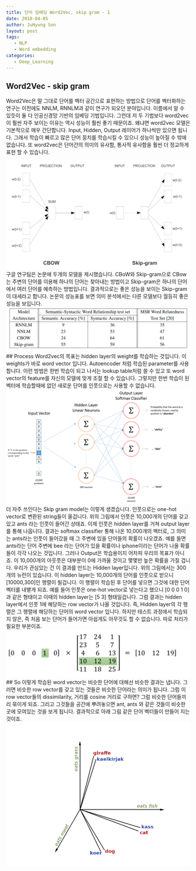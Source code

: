 ```yaml
---
title: 단어 임베딩 Word2Vec, skip gram - 1
date: 2018-04-05
author: JuHyung Son
layout: post
tags:
   - NLP
   - Word embedding
categories:
   - Deep_Learning
---
```

## Word2Vec - skip gram
Word2Vec은 말 그대로 단어를 벡터 공간으로 표현하는 방법으로 단어를 벡터화하는 연구는 이전에도 NNLM, RNNLM과 같이 연구가 되오던 분야입니다. 이름에서 알 수 있듯이 둘 다 인공신경망 기반의 임베딩 기법입니다. 그런데 저 두 기법보다 word2vec이 훨씬 자주 보이는 이유는 역시 성능이 훨씬 좋기 때문이죠. 왜냐면 word2vec 모델은 기본적으로 매우 간단합니다. Input, Hidden, Output 레이어가 하나씩만 있으면 됩니다. 그래서 학습이 빠르고 많은 단어 뭉치를 학습시킬 수 있으니 성능이 높아질 수 밖에 없습니다. 또 word2vec은 단어간의 의미의 유사함, 통사적 유사함을 훨씬 더 정교하게 표현 할 수 있습니다.
<div align="center"><img src="../image/word2vec/1.jpg"/></div>
구글 연구팀은 논문에 두개의 모델을 제시했습니다. CBoW와 Skip-gram으로 CBow는 주변의 단어를 이용해 하나의 단어는 찾아내는 방법이고 Skip-gram은 하나의 단어에서 여러 단어를 예측하는 방법입니다. 결과적으로는 좋은 성능을 보이는 Skip-gram이 대세라고 합니다. 논문의 성능표를 보면 의미 분석에서는 다른 모델보다 월등히 좋은 성능을 보입니다.
<div align="center"> <img src="../image/word2vec/2.jpg"/>  </div>
## Process
Word2vec의 목표는 hidden layer의 weight를 학습하는 것입니다. 이 weights가 바로 word vector 입니다. Autoencoder 처럼 학습된 parameter를 사용합니다. 이런 방법은 한번 학습이 되고 나서는 lookup table처럼 쓸 수 있고 또 word vector의 feature를 자신의 모델에 맞게 조절 할 수 있습니다. 그렇지만 한번 학습이 된 벡터에 학습할때에 없던 새로운 단어를 인풋으로는 사용할 수 없습니다.
<div align="center"> <img src="../image/word2vec/5.png"/> </div>
더 자주 쓰인다는 Skip gram model는 이렇게 생겼습니다. 인풋으로는 one-hot vector로 변환된 string들이 올겁니다. 위의 그림에서 인풋은 10,000개의 단어를 갖고 있고 ants 라는 인풋이 들어간 상태죠. 이제 인풋은 hidden layer를 거쳐 output layer를 통해 나옵니다. 결과는 softmax classifier 통해 나온 10,000개의 벡터로, 그 의미는 ants라는 인풋이 들어갔을 때 그 주변에 있을 단어들의 확률이 나오겠죠. 예를 들면 ants라는 단어 주변에 bee 라는 단어가 있을 확률이나 iphone이라는 단어가 나올 확률들이 각각 나오는 것입니다.
그러나 Output은 학습용이지 어차피 우리의 목표가 아니죠. 이 10,000개의 아웃풋은 대부분이 0에 가까울 것이고 몇몇만 높은 확률을 가질 겁니다.
우리가 관심있는 건 이 결과를 만드는 Hidden layer입니다. 위의 그림에서는 300개의 뉴런이 있습니다. 이 hidden layer는 10,000개의 단어를 인풋으로 받으니 [10000,300]인 행렬이 될겁니다. 이 행렬이 학습된 후 단어를 넣으면 그것에 대한 단어 벡터를 내뱉게 되죠.
예를 들어 인풋은 one-hot vector로 넣는다고 했으니 [0 0 0 1 0] 과 같은 형태이고 이때의 hidden layer는 [5 3] 형태일겁니다. 그럼 결과는 hidden layer에서 인풋 1에 해당하는 row vector가 나올 것입니다. 즉, Hidden layer의 각 행렬은 그 행렬에 해당하는 단어의 word vector 입니다. 하지만 테스트 과정에서 학습되지 않은, 즉 처음 보는 단어가 들어가면 아쉽게도 아무것도 할 수 없습니다. 따로 처리가 필요한 부분이죠.
<div align='center'> <img src="../image/word2vec/3.jpg"/> </div>
## So
이렇게 학습된 word vector는 비슷한 단어에 대해선 비슷한 결과는 냅니다. 그러면 비슷한 row vector를 갖고 있는 것들은 비슷한 단어라는 의미가 됩니다. 그럼 이 row vector들의 dissimilarity, 거리를 cosine 거리로 구하면? 그럼 비슷한 단어들끼리 묶이게 되죠. 그리고 그것들을 공간에 뿌려놓으면 ant, ants 와 같은 것들이 비슷한 곳에 모여있는 것을 보게 됩니다. 결과적으로 아래 그림 같은 단어 벡터들이 만들어 지는 것이죠.
<div align='center'> <img src="../image/word2vec/4.jpg"/> </div>
